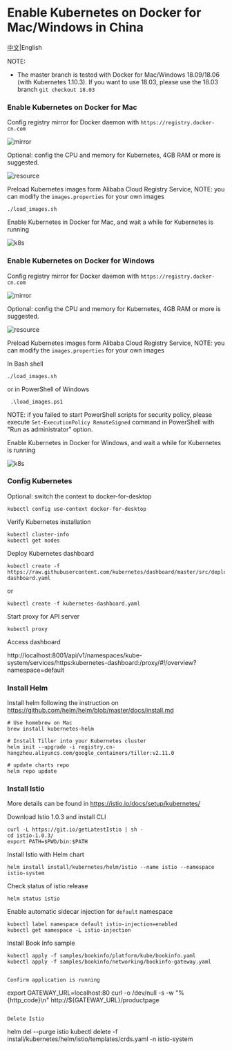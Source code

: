 # Enable Kubernetes on Docker for Mac/Windows in China

[中文](README.md)|English

NOTE: 

* The master branch is tested with Docker for Mac/Windows 18.09/18.06 (with Kubernetes 1.10.3). If you want to use 18.03, please use the 18.03 branch ```git checkout 18.03```

### Enable Kubernetes on Docker for Mac

Config registry mirror for Docker daemon with ```https://registry.docker-cn.com```

![mirror](images/mirror.png)

Optional: config the CPU and memory for Kubernetes, 4GB RAM or more is suggested. 

![resource](images/resource.png)

Preload Kubernetes images form Alibaba Cloud Registry Service, NOTE: you can modify the ```images.properties``` for your own images

```
./load_images.sh
```

Enable Kubernetes in Docker for Mac, and wait a while for Kubernetes is running


![k8s](images/k8s.png)


### Enable Kubernetes on Docker for Windows

Config registry mirror for Docker daemon with ```https://registry.docker-cn.com```

![mirror](images/mirror_win.png)

Optional: config the CPU and memory for Kubernetes, 4GB RAM or more is suggested. 

![resource](images/resource_win.png)

Preload Kubernetes images form Alibaba Cloud Registry Service, NOTE: you can modify the ```images.properties``` for your own images

In Bash shell

```
./load_images.sh
```

or in PowerShell of Windows

```
 .\load_images.ps1
```

NOTE: if you failed to start PowerShell scripts for security policy, please execute ```Set-ExecutionPolicy RemoteSigned``` command in PowerShell with "Run as administrator" option. 

Enable Kubernetes in Docker for Windows, and wait a while for Kubernetes is running

![k8s](images/k8s_win.png)


### Config Kubernetes


Optional: switch the context to docker-for-desktop

```
kubectl config use-context docker-for-desktop
```

Verify Kubernetes installation

```
kubectl cluster-info
kubectl get nodes
```

Deploy Kubernetes dashboard


```
kubectl create -f https://raw.githubusercontent.com/kubernetes/dashboard/master/src/deploy/recommended/kubernetes-dashboard.yaml
```

or

```
kubectl create -f kubernetes-dashboard.yaml
```

Start proxy for API server

```
kubectl proxy
```

Access dashboard

http://localhost:8001/api/v1/namespaces/kube-system/services/https:kubernetes-dashboard:/proxy/#!/overview?namespace=default

### Install Helm

Install helm following the instruction on https://github.com/helm/helm/blob/master/docs/install.md

```
# Use homebrew on Mac
brew install kubernetes-helm

# Install Tiller into your Kubernetes cluster
helm init --upgrade -i registry.cn-hangzhou.aliyuncs.com/google_containers/tiller:v2.11.0

# update charts repo
helm repo update
```

### Install Istio

More details can be found in https://istio.io/docs/setup/kubernetes/

Download Istio 1.0.3 and install CLI

```
curl -L https://git.io/getLatestIstio | sh -
cd istio-1.0.3/
export PATH=$PWD/bin:$PATH
```

Install Istio with Helm chart

```
helm install install/kubernetes/helm/istio --name istio --namespace istio-system
```

Check status of istio release

```
helm status istio
```

Enable automatic sidecar injection for ```default``` namespace

```
kubectl label namespace default istio-injection=enabled
kubectl get namespace -L istio-injection
```

Install Book Info sample

```
kubectl apply -f samples/bookinfo/platform/kube/bookinfo.yaml
kubectl apply -f samples/bookinfo/networking/bookinfo-gateway.yaml


Confirm application is running

```
export GATEWAY_URL=localhost:80
curl -o /dev/null -s -w "%{http_code}\n" http://${GATEWAY_URL}/productpage
```

Delete Istio

```
helm del --purge istio
kubectl delete -f install/kubernetes/helm/istio/templates/crds.yaml -n istio-system
```


